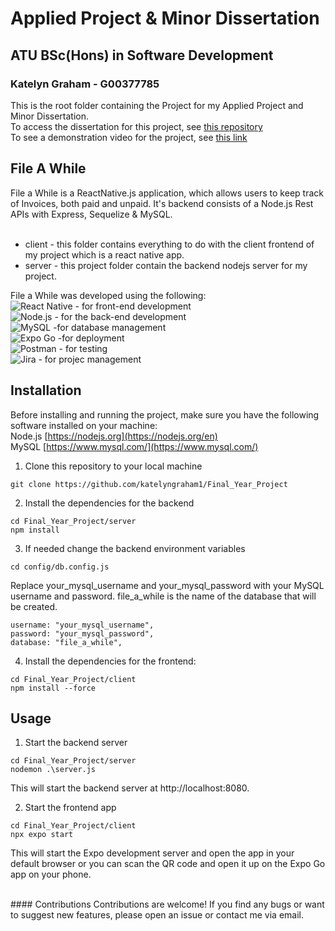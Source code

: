 #  Applied Project & Minor Dissertation
## ATU BSc(Hons) in Software Development
### Katelyn Graham - G00377785

This is the root folder containing the Project for my Applied Project and Minor Dissertation. <br>
To access the dissertation for this project, see [this repository](https://github.com/katelyngraham1/Final_Year_Dissertation)<br>
To see a demonstration video for the project, see [this link](https://www.youtube.com/watch?v=oJY_FlK4dSM&feature=youtu.be)

## File A While
File a While is a ReactNative.js application, which allows users to keep track of Invoices, both paid and unpaid. It's backend consists of a Node.js Rest APIs with Express, Sequelize & MySQL.<br><br>

- client - this folder contains everything to do with the client frontend of my project which is a react native app.
- server - this project folder contain the backend nodejs server for my project.

File a While was developed using the following: <br>
![React Native](https://img.shields.io/badge/-React_Native-61DAFB?logo=react&logoColor=white&style=flat) - for front-end development <br>
![Node.js](https://img.shields.io/badge/-Node.js-339933?logo=node.js&logoColor=white&style=flat) - for the back-end development <br>
![MySQL](https://img.shields.io/badge/-MySQL-4479A1?logo=mysql&logoColor=white&style=flat) -for database management<br>
![Expo Go](https://img.shields.io/badge/-Expo_Go-000020?logo=expo&logoColor=white&style=flat) -for deployment <br>
![Postman](https://img.shields.io/badge/-Postman-FF6C37?logo=postman&logoColor=white&style=flat) - for testing <br>
![Jira](https://img.shields.io/badge/-Jira-0052CC?logo=jira&logoColor=white&style=flat) - for projec management <br>

## Installation 

Before installing and running the project, make sure you have the following software installed on your machine:<br>
Node.js [https://nodejs.org](https://nodejs.org/en)<br>
MySQL [https://www.mysql.com/](https://www.mysql.com/)<br>

1. Clone this repository to your local machine
```
git clone https://github.com/katelyngraham1/Final_Year_Project
```
2. Install the dependencies for the backend
``` 
cd Final_Year_Project/server
npm install
```
3. If needed change the backend environment variables
```
cd config/db.config.js
```
Replace your_mysql_username and your_mysql_password with your MySQL username and password. file_a_while is the name of the database that will be created.
```
username: "your_mysql_username",
password: "your_mysql_password",
database: "file_a_while",
```
4. Install the dependencies for the frontend:
``` 
cd Final_Year_Project/client
npm install --force 
```

## Usage

1. Start the backend server
``` 
cd Final_Year_Project/server
nodemon .\server.js
```
This will start the backend server at http://localhost:8080.

2. Start the frontend app
```
cd Final_Year_Project/client
npx expo start
```
This will start the Expo development server and open the app in your default browser or you can scan the QR code and open it up on the Expo Go app on your phone.

<br>
#### Contributions
Contributions are welcome! If you find any bugs or want to suggest new features, please open an issue or contact me via email.
